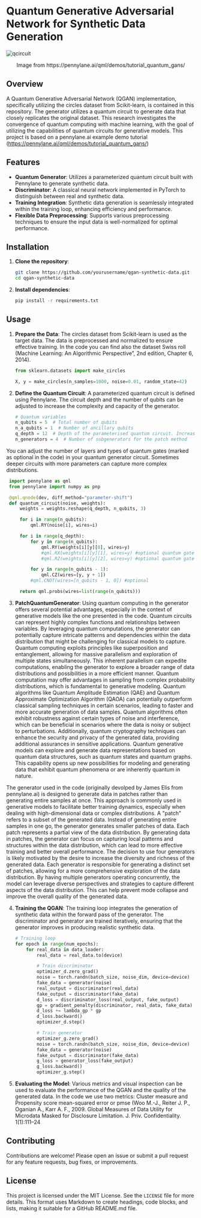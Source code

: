 # Quantum Generative Adversarial Network for Synthetic Data Generation
![qcircuit](https://github.com/Javihaus/Tabular-Quantum-GAN/assets/23658379/aaeb41f3-fadb-414c-8ab3-a89bba42f0cd)
<div align="center">Image from https://pennylane.ai/qml/demos/tutorial_quantum_gans/</div>

## Overview

A Quantum Generative Adversarial Network (QGAN) implementation, specifically utilizing the circles dataset from Scikit-learn, is contained in this repository. The generator utilizes a quantum circuit to generate data that closely replicates the original dataset. This research investigates the convergence of quantum computing with machine learning, with the goal of utilizing the capabilities of quantum circuits for generative models. This project is based on a pennylane.ai example demo tutorial (https://pennylane.ai/qml/demos/tutorial_quantum_gans/)

## Features

- **Quantum Generator**: Utilizes a parameterized quantum circuit built with Pennylane to generate synthetic data.
- **Discriminator**: A classical neural network implemented in PyTorch to distinguish between real and synthetic data.
- **Training Integration**: Synthetic data generation is seamlessly integrated within the training loop, enhancing efficiency and performance.
- **Flexible Data Preprocessing**: Supports various preprocessing techniques to ensure the input data is well-normalized for optimal performance.

## Installation

1. **Clone the repository**:
    ```bash
    git clone https://github.com/yourusername/qgan-synthetic-data.git
    cd qgan-synthetic-data
    ```

2. **Install dependencies**:
    ```bash
    pip install -r requirements.txt
    ```

## Usage

1. **Prepare the Data**:
   The circles dataset from Scikit-learn is used as the target data. The data is preprocessed and normalized to ensure effective training. In the code you can find also the dataset Swiss roll (Machine Learning: An Algorithmic Perspective”, 2nd edition, Chapter 6, 2014).

    ```python
    from sklearn.datasets import make_circles

    X, y = make_circles(n_samples=1000, noise=0.01, random_state=42)
    ```

2. **Define the Quantum Circuit**:
   A parameterized quantum circuit is defined using Pennylane. The circuit depth and the number of qubits can be adjusted to increase the complexity and capacity of the generator.
   
    ```python
    # Quantum variables
    n_qubits = 5  # Total number of qubits 
    n_a_qubits = 1  # Number of ancillary qubits 
    q_depth = 12  # Depth of the parameterised quantum circuit. Increasing circuit depth 
    n_generators = 4  # Number of subgenerators for the patch method
    ```
You can adjust the number of layers and types of quantum gates (marked as optional in the code) in your quantum generator circuit. Sometimes deeper circuits with more parameters can capture more complex distributions.
   ```python
    import pennylane as qml
    from pennylane import numpy as pnp

    @qml.qnode(dev, diff_method="parameter-shift")
    def quantum_circuit(noise, weights):
        weights = weights.reshape(q_depth, n_qubits, 3)

        for i in range(n_qubits):
            qml.RY(noise[i], wires=i)

        for i in range(q_depth):
            for y in range(n_qubits):
                qml.RY(weights[i][y][0], wires=y)
                #qml.RX(weights[i][y][1], wires=y) #optional quantum gate
                #qml.RZ(weights[i][y][2], wires=y) #optional quantum gate

            for y in range(n_qubits - 1):
                qml.CZ(wires=[y, y + 1])
            #qml.CNOT(wires=[n_qubits - 1, 0]) #optional

        return qml.probs(wires=list(range(n_qubits)))
   ```

3. **PatchQuantumGenerator**:
Using quantum computing in the generator offers several potential advantages, especially in the context of generative models like the one presented in the code. Quantum circuits can represent highly complex functions and relationships between variables. By leveraging quantum computations, the generator can potentially capture intricate patterns and dependencies within the data distribution that might be challenging for classical models to capture.
Quantum computing exploits principles like superposition and entanglement, allowing for massive parallelism and exploration of multiple states simultaneously. This inherent parallelism can expedite computations, enabling the generator to explore a broader range of data distributions and possibilities in a more efficient manner.
Quantum computation may offer advantages in sampling from complex probability distributions, which is fundamental to generative modeling. Quantum algorithms like Quantum Amplitude Estimation (QAE) and Quantum Approximate Optimization Algorithm (QAOA) can potentially outperform classical sampling techniques in certain scenarios, leading to faster and more accurate generation of data samples. Quantum algorithms often exhibit robustness against certain types of noise and interference, which can be beneficial in scenarios where the data is noisy or subject to perturbations. Additionally, quantum cryptography techniques can enhance the security and privacy of the generated data, providing additional assurances in sensitive applications. Quantum generative models can explore and generate data representations based on quantum data structures, such as quantum states and quantum graphs. This capability opens up new possibilities for modeling and generating data that exhibit quantum phenomena or are inherently quantum in nature.

The generator used in the code (originally devolped by James Elis from pennylane.ai) is designed to generate data in patches rather than generating entire samples at once. This approach is commonly used in generative models to facilitate better training dynamics, especially when dealing with high-dimensional data or complex distributions.
A "patch" refers to a subset of the generated data. Instead of generating entire samples in one go, the generator generates smaller patches of data. Each patch represents a partial view of the data distribution. By generating data in patches, the generator can focus on capturing local patterns and structures within the data distribution, which can lead to more effective training and better overall performance.
The decision to use four generators is likely motivated by the desire to increase the diversity and richness of the generated data. Each generator is responsible for generating a distinct set of patches, allowing for a more comprehensive exploration of the data distribution.
By having multiple generators operating concurrently, the model can leverage diverse perspectives and strategies to capture different aspects of the data distribution. This can help prevent mode collapse and improve the overall quality of the generated data.


4. **Training the QGAN**:
   The training loop integrates the generation of synthetic data within the forward pass of the generator. The discriminator and generator are trained iteratively, ensuring that the generator improves in producing realistic synthetic data.

    ```python
    # Training loop
    for epoch in range(num_epochs):
        for real_data in data_loader:
            real_data = real_data.to(device)

            # Train discriminator
            optimizer_d.zero_grad()
            noise = torch.randn(batch_size, noise_dim, device=device)
            fake_data = generator(noise)
            real_output = discriminator(real_data)
            fake_output = discriminator(fake_data)
            d_loss = discriminator_loss(real_output, fake_output)
            gp = gradient_penalty(discriminator, real_data, fake_data)
            d_loss += lambda_gp * gp
            d_loss.backward()
            optimizer_d.step()

            # Train generator
            optimizer_g.zero_grad()
            noise = torch.randn(batch_size, noise_dim, device=device)
            fake_data = generator(noise)
            fake_output = discriminator(fake_data)
            g_loss = generator_loss(fake_output)
            g_loss.backward()
            optimizer_g.step()
    ```

5. **Evaluating the Model**:
   Various metrics and visual inspection can be used to evaluate the performance of the QGAN and the quality of the generated data. In the code we use two metrics: Cluster measure and Propensity score mean-squared error or pmse (Woo M.-J., Reiter J. P., Oganian A., Karr A. F., 2009. Global Measures of Data Utility for Microdata Masked for Disclosure Limitation. J. Priv. Confidentiality. 1(1):111–24

## Contributing

Contributions are welcome! Please open an issue or submit a pull request for any feature requests, bug fixes, or improvements.

## License

This project is licensed under the MIT License. See the `LICENSE` file for more details.
This format uses Markdown to create headings, code blocks, and lists, making it suitable for a GitHub README.md file.
